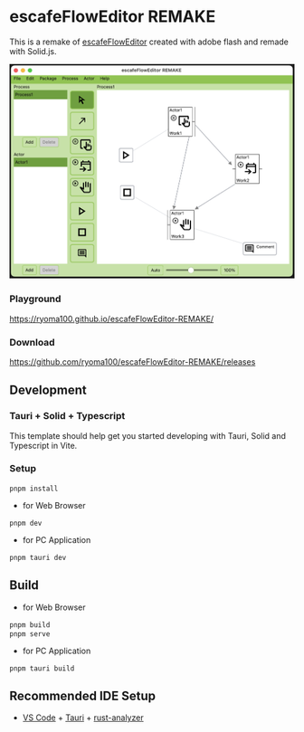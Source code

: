 # escafeFlowEditor REMAKE

This is a remake of [escafeFlowEditor](https://github.com/ryoma100/escafeFlowEditor) created with adobe flash and remade with Solid.js.

<img width="809" alt="flow" src="docs/flow.png">

### Playground

https://ryoma100.github.io/escafeFlowEditor-REMAKE/

### Download

https://github.com/ryoma100/escafeFlowEditor-REMAKE/releases

## Development

### Tauri + Solid + Typescript

This template should help get you started developing with Tauri, Solid and Typescript in Vite.

### Setup

```
pnpm install
```

- for Web Browser

```
pnpm dev
```

- for PC Application

```
pnpm tauri dev
```

## Build

- for Web Browser

```
pnpm build
pnpm serve
```

- for PC Application

```
pnpm tauri build
```

## Recommended IDE Setup

- [VS Code](https://code.visualstudio.com/) + [Tauri](https://marketplace.visualstudio.com/items?itemName=tauri-apps.tauri-vscode) + [rust-analyzer](https://marketplace.visualstudio.com/items?itemName=rust-lang.rust-analyzer)
